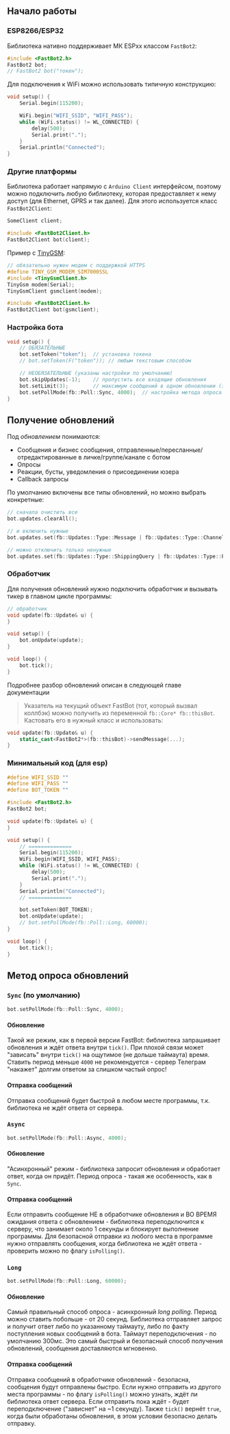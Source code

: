 ## Начало работы
### ESP8266/ESP32
Библиотека нативно поддерживает МК ESPxx классом `FastBot2`:

```cpp
#include <FastBot2.h>
FastBot2 bot;
// FastBot2 bot("токен");
```

Для подключения к WiFi можно использовать типичную конструкцию:

```cpp
void setup() {
    Serial.begin(115200);

    WiFi.begin("WIFI_SSID", "WIFI_PASS");
    while (WiFi.status() != WL_CONNECTED) {
        delay(500);
        Serial.print(".");
    }
    Serial.println("Connected");
}
```

### Другие платформы
Библиотека работает напрямую с `Arduino Client` интерфейсом, поэтому можно подключить любую библиотеку, которая предоставляет к нему доступ (для Ethernet, GPRS и так далее). Для этого используется класс `FastBot2Client`:

```cpp
SomeClient client;

#include <FastBot2Client.h>
FastBot2Client bot(client);
```

Пример с [TinyGSM](https://github.com/vshymanskyy/TinyGSM):

```cpp
// обязательно нужен модем с поддержкой HTTPS
#define TINY_GSM_MODEM_SIM7000SSL
#include <TinyGsmClient.h>
TinyGsm modem(Serial);
TinyGsmClient gsmclient(modem);

#include <FastBot2Client.h>
FastBot2Client bot(gsmclient);
```

### Настройка бота
```cpp
void setup() {
    // ОБЯЗАТЕЛЬНЫЕ
    bot.setToken("token");  // установка токена
    // bot.setToken(F("token")); // любым текстовым способом

    // НЕОБЯЗАТЕЛЬНЫЕ (указаны настройки по умолчанию)
    bot.skipUpdates(-1);    // пропустить все входящие обновления
    bot.setLimit(3);        // максимум сообщений в одном обновлении (экономия памяти)
    bot.setPollMode(fb::Poll::Sync, 4000);  // настройка метода опроса (об этом ниже)
}
```

## Получение обновлений
Под *обновлением* понимаются:
- Сообщения и бизнес сообщения, отправленные/пересланные/отредактированные в личке/группе/канале с ботом
- Опросы
- Реакции, бусты, уведомления о присоединении юзера
- Callback запросы

По умолчанию включены все типы обновлений, но можно выбрать конкретные:
```cpp
// сначала очистить все
bot.updates.clearAll();

// и включить нужные
bot.updates.set(fb::Updates::Type::Message | fb::Updates::Type::ChannelPost);

// можно отключить только ненужные
bot.updates.set(fb::Updates::Type::ShippingQuery | fb::Updates::Type::PreCheckoutQuery);
```

### Обработчик
Для получения обновлений нужно подключить обработчик и вызывать тикер в главном цикле программы:

```cpp
// обработчик
void update(fb::Update& u) {
}

void setup() {
    bot.onUpdate(update);
}

void loop() {
    bot.tick();
}
```

Подробнее разбор обновлений описан в следующей главе документации

> Указатель на текущий объект FastBot (тот, который вызвал коллбэк) можно получить из переменной `fb::Core* fb::thisBot`. Кастовать его в нужный класс и использовать:

```cpp
void update(fb::Update& u) {
    static_cast<FastBot2*>(fb::thisBot)->sendMessage(...);
}
```

### Минимальный код (для esp)
```cpp
#define WIFI_SSID ""
#define WIFI_PASS ""
#define BOT_TOKEN ""

#include <FastBot2.h>
FastBot2 bot;

void update(fb::Update& u) {
}

void setup() {
    // ==============
    Serial.begin(115200);
    WiFi.begin(WIFI_SSID, WIFI_PASS);
    while (WiFi.status() != WL_CONNECTED) {
        delay(500);
        Serial.print(".");
    }
    Serial.println("Connected");
    // ==============

    bot.setToken(BOT_TOKEN);
    bot.onUpdate(update);
    // bot.setPollMode(fb::Poll::Long, 60000);
}

void loop() {
    bot.tick();
}
```

## Метод опроса обновлений
### `Sync` (по умолчанию)
```cpp
bot.setPollMode(fb::Poll::Sync, 4000);
```

#### Обновление
Такой же режим, как в первой версии FastBot: библиотека запрашивает обновления и ждёт ответа внутри `tick()`. При плохой связи может "зависать" внутри `tick()` на ощутимое (не дольше таймаута) время. Ставить период меньше `4000` не рекомендуется - сервер Телеграм "накажет" долгим ответом за слишком частый опрос!

#### Отправка сообщений
Отправка сообщений будет быстрой в любом месте программы, т.к. библиотека не ждёт ответа от сервера.

### `Async`
```cpp
bot.setPollMode(fb::Poll::Async, 4000);
```

#### Обновление
"Асинхронный" режим - библиотека запросит обновления и обработает ответ, когда он придёт. Период опроса - такая же особенность, как в `Sync`.

#### Отправка сообщений
Если отправить сообщение НЕ в обработчике обновления и ВО ВРЕМЯ ожидания ответа с обновлением - библиотека переподключится к серверу, что занимает около 1 секунды и блокирует выполнение программы. Для безопасной отправки из любого места в программе нужно отправлять сообщения, когда библиотека не ждёт ответа - проверить можно по флагу `isPolling()`.

### `Long`
```cpp
bot.setPollMode(fb::Poll::Long, 60000);
```

#### Обновление
Самый правильный способ опроса - асинхронный *long polling*. Период можно ставить побольше - от 20 секунд. Библиотека отправляет запрос и получит ответ либо по указанному таймауту, либо по факту поступления новых сообщений в бота. Таймаут переподключения - по умолчанию 300мс. Это самый быстрый и безопасный способ получения обновлений, сообщения доставляются мгновенно.

#### Отправка сообщений
Отправка сообщений в обработчике обновлений - безопасна, сообщения будут отправлены быстро. Если нужно отправить из другого места программы - по флагу `isPolling()` можно узнать, ждёт ли библиотека ответ сервера. Если отправить пока ждёт - будет переподключение ("зависнет" на ~1 секунду). Также `tick()` вернёт `true`, когда были обработаны обновления, в этом условии безопасно делать отправку.
